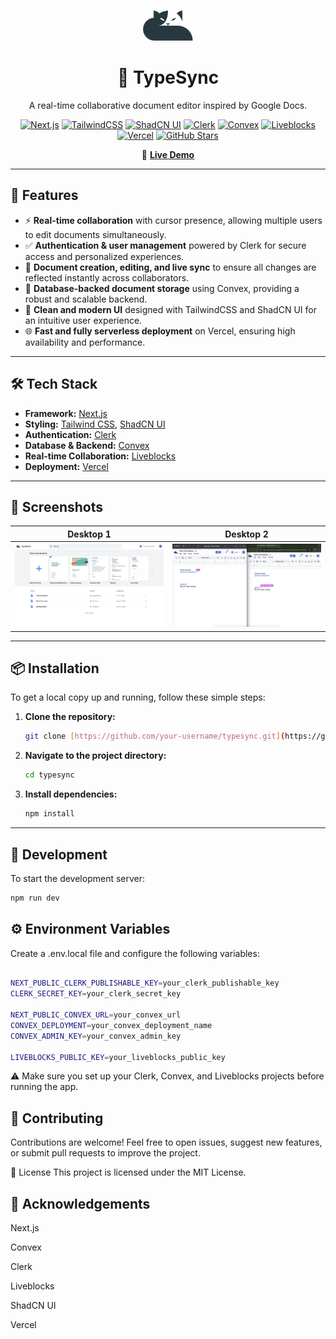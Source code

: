 <p align="center">
  <img src="/public/logo2.svg" alt="TypeSync Banner" width="80&" />
</p>

<h1 align="center">📝 TypeSync</h1>

<p align="center">
  A real-time collaborative document editor inspired by Google Docs.
</p>

<p align="center">
  <a href="https://nextjs.org/"><img src="https://img.shields.io/badge/Next.js-000?style=flat&logo=nextdotjs" alt="Next.js" /></a>
  <a href="https://tailwindcss.com/"><img src="https://img.shields.io/badge/Tailwind_CSS-06B6D4?style=flat&logo=tailwind-css&logoColor=white" alt="TailwindCSS" /></a>
  <a href="https://ui.shadcn.com/"><img src="https://img.shields.io/badge/ShadCN_UI-000000?style=flat&logo=storybook&logoColor=white" alt="ShadCN UI" /></a>
  <a href="https://clerk.dev/"><img src="https://img.shields.io/badge/Clerk-3B82F6?style=flat&logo=clerk&logoColor=white" alt="Clerk" /></a>
  <a href="https://www.convex.dev/"><img src="https://img.shields.io/badge/Convex-4F46E5?style=flat&logo=databricks&logoColor=white" alt="Convex" /></a>
  <a href="https://liveblocks.io/"><img src="https://img.shields.io/badge/Liveblocks-111827?style=flat&logo=liveblocks&logoColor=white" alt="Liveblocks" /></a>
  <a href="https://vercel.com/"><img src="https://img.shields.io/badge/Vercel-000000?style=flat&logo=vercel&logoColor=white" alt="Vercel" /></a>
  <a href="https://github.com/NEO6667/TypeSync.git"><img src="https://img.shields.io/github/stars/NEO6667/TypeSync?style=social" alt="GitHub Stars" /></a>
  </p>
  <p align="center">
  🔗 <strong><a href="https://type-sync-eta.vercel.app" target="_blank">Live Demo</a></strong>
</p>

---

## 🚀 Features

- ⚡ **Real-time collaboration** with cursor presence, allowing multiple users to edit documents simultaneously.
- ✅ **Authentication & user management** powered by Clerk for secure access and personalized experiences.
- 📁 **Document creation, editing, and live sync** to ensure all changes are reflected instantly across collaborators.
- 🧠 **Database-backed document storage** using Convex, providing a robust and scalable backend.
- 🎨 **Clean and modern UI** designed with TailwindCSS and ShadCN UI for an intuitive user experience.
- 🌐 **Fast and fully serverless deployment** on Vercel, ensuring high availability and performance.



---



## 🛠️ Tech Stack

- **Framework:** [Next.js](https://nextjs.org/)
- **Styling:** [Tailwind CSS](https://tailwindcss.com/), [ShadCN UI](https://ui.shadcn.com/)
- **Authentication:** [Clerk](https://clerk.dev/)
- **Database & Backend:** [Convex](https://www.convex.dev/)
- **Real-time Collaboration:** [Liveblocks](https://liveblocks.io/)
- **Deployment:** [Vercel](https://vercel.com/)

---

## 📸 Screenshots

| Desktop 1 | Desktop 2 |
|-----------|-----------|
| ![desktop1](./public/TypeSync-1.png) | ![desktop2](./public/TypeSync-3.png) |


---

## 📦 Installation

To get a local copy up and running, follow these simple steps:

1.  **Clone the repository:**
    ```bash
    git clone [https://github.com/your-username/typesync.git](https://github.com/your-username/typesync.git)
    ```
2.  **Navigate to the project directory:**
    ```bash
    cd typesync
    ```
3.  **Install dependencies:**
    ```bash
    npm install
    ```

---

## 🧪 Development

To start the development server:

```bash
npm run dev
```
## ⚙️ Environment Variables
Create a .env.local file and configure the following variables:
```bash

NEXT_PUBLIC_CLERK_PUBLISHABLE_KEY=your_clerk_publishable_key
CLERK_SECRET_KEY=your_clerk_secret_key

NEXT_PUBLIC_CONVEX_URL=your_convex_url
CONVEX_DEPLOYMENT=your_convex_deployment_name
CONVEX_ADMIN_KEY=your_convex_admin_key

LIVEBLOCKS_PUBLIC_KEY=your_liveblocks_public_key
```
⚠️ Make sure you set up your Clerk, Convex, and Liveblocks projects before running the app.

## 🤝 Contributing
Contributions are welcome! Feel free to open issues, suggest new features, or submit pull requests to improve the project.

📄 License
This project is licensed under the MIT License.

## 🙌 Acknowledgements
Next.js

Convex

Clerk

Liveblocks

ShadCN UI

Vercel
